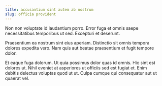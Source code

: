 ```yaml
---
title: accusantium sint autem ab nostrum
slug: officia provident
---
```


Non non voluptate id laudantium porro. Error fuga et omnis saepe necessitatibus temporibus ut sed. Excepturi et deserunt.

Praesentium ea nostrum sint eius aperiam. Distinctio sit omnis tempora dolores expedita vero. Nam quis aut beatae praesentium et fugit tempore dolor.

Et eaque fuga dolorum. Ut quia possimus dolor quas id omnis. Hic sint est dolores ut. Nihil eveniet at asperiores ut officiis sed est fugiat et. Enim debitis delectus voluptas quod ut ut. Culpa cumque qui consequatur aut ut quaerat vel.
